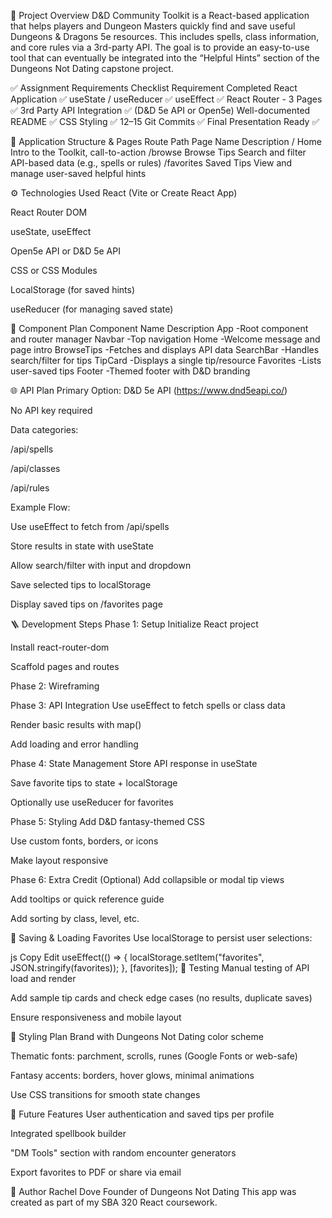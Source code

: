 🧠 Project Overview
D&D Community Toolkit is a React-based application that helps players and Dungeon Masters quickly find and save useful Dungeons & Dragons 5e resources. This includes spells, class information, and core rules via a 3rd-party API. The goal is to provide an easy-to-use tool that can eventually be integrated into the “Helpful Hints” section of the Dungeons Not Dating capstone project.

✅ Assignment Requirements Checklist
Requirement	Completed
React Application	✅
useState / useReducer	✅
useEffect	✅
React Router - 3 Pages	✅
3rd Party API Integration	✅ (D&D 5e API or Open5e)
Well-documented README	✅
CSS Styling	✅
12–15 Git Commits	✅
Final Presentation Ready	✅

📁 Application Structure & Pages
Route Path	Page Name	Description
/	Home	Intro to the Toolkit, call-to-action
/browse	Browse Tips	Search and filter API-based data (e.g., spells or rules)
/favorites	Saved Tips	View and manage user-saved helpful hints

⚙️ Technologies Used
React (Vite or Create React App)

React Router DOM

useState, useEffect

Open5e API or D&D 5e API

CSS or CSS Modules

LocalStorage (for saved hints)

useReducer (for managing saved state)

🧩 Component Plan
Component Name	Description
App	-Root component and router manager
Navbar	-Top navigation
Home	-Welcome message and page intro
BrowseTips	-Fetches and displays API data
SearchBar	-Handles search/filter for tips
TipCard	-Displays a single tip/resource
Favorites	-Lists user-saved tips
Footer	-Themed footer with D&D branding

🌐 API Plan
Primary Option: D&D 5e API (https://www.dnd5eapi.co/)

No API key required

Data categories:

/api/spells

/api/classes

/api/rules

Example Flow:

Use useEffect to fetch from /api/spells

Store results in state with useState

Allow search/filter with input and dropdown

Save selected tips to localStorage

Display saved tips on /favorites page

🪜 Development Steps
Phase 1: Setup
 Initialize React project

 Install react-router-dom

 Scaffold pages and routes

Phase 2: Wireframing

Phase 3: API Integration
 Use useEffect to fetch spells or class data

 Render basic results with map()

 Add loading and error handling

Phase 4: State Management
 Store API response in useState

 Save favorite tips to state + localStorage

 Optionally use useReducer for favorites

Phase 5: Styling
 Add D&D fantasy-themed CSS

 Use custom fonts, borders, or icons

 Make layout responsive

Phase 6: Extra Credit (Optional)
 Add collapsible or modal tip views

 Add tooltips or quick reference guide

 Add sorting by class, level, etc.

💾 Saving & Loading Favorites
Use localStorage to persist user selections:

js
Copy
Edit
useEffect(() => {
  localStorage.setItem("favorites", JSON.stringify(favorites));
}, [favorites]);
🧪 Testing
 Manual testing of API load and render

 Add sample tip cards and check edge cases (no results, duplicate saves)

 Ensure responsiveness and mobile layout

🎨 Styling Plan
Brand with Dungeons Not Dating color scheme

Thematic fonts: parchment, scrolls, runes (Google Fonts or web-safe)

Fantasy accents: borders, hover glows, minimal animations

Use CSS transitions for smooth state changes

🚀 Future Features
User authentication and saved tips per profile

Integrated spellbook builder

"DM Tools" section with random encounter generators

Export favorites to PDF or share via email

📝 Author
Rachel Dove
Founder of Dungeons Not Dating
This app was created as part of my SBA 320 React coursework.